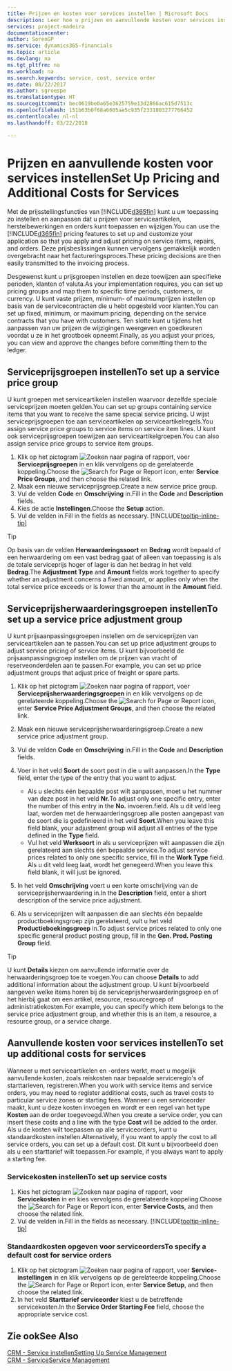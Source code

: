 ```yaml
---
title: Prijzen en kosten voor services instellen | Microsoft Docs
description: Leer hoe u prijzen en aanvullende kosten voor services instelt.
services: project-madeira
documentationcenter: 
author: SorenGP
ms.service: dynamics365-financials
ms.topic: article
ms.devlang: na
ms.tgt_pltfrm: na
ms.workload: na
ms.search.keywords: service, cost, service order
ms.date: 08/22/2017
ms.author: sgroespe
ms.translationtype: HT
ms.sourcegitcommit: bec0619be0a65e3625759e13d2866ac615d7513c
ms.openlocfilehash: 151b63b0f68a6605ae5c935f2331803277766452
ms.contentlocale: nl-nl
ms.lasthandoff: 03/22/2018

---
```


# <a name="set-up-pricing-and-additional-costs-for-services"></a><span data-ttu-id="3448f-103">Prijzen en aanvullende kosten voor services instellen</span><span class="sxs-lookup"><span data-stu-id="3448f-103">Set Up Pricing and Additional Costs for Services</span></span>
<span data-ttu-id="3448f-104">Met de prijsstellingsfuncties van [!INCLUDE[d365fin](includes/d365fin_md.md)] kunt u uw toepassing zo instellen en aanpassen dat u prijzen voor serviceartikelen, herstelbewerkingen en orders kunt toepassen en wijzigen.</span><span class="sxs-lookup"><span data-stu-id="3448f-104">You can use the [!INCLUDE[d365fin](includes/d365fin_md.md)] pricing features to set up and customize your application so that you apply and adjust pricing on service items, repairs, and orders.</span></span> <span data-ttu-id="3448f-105">Deze prijsbeslissingen kunnen vervolgens gemakkelijk worden overgebracht naar het factureringsproces.</span><span class="sxs-lookup"><span data-stu-id="3448f-105">These pricing decisions are then easily transmitted to the invoicing process.</span></span>  
  
<span data-ttu-id="3448f-106">Desgewenst kunt u prijsgroepen instellen en deze toewijzen aan specifieke perioden, klanten of valuta.</span><span class="sxs-lookup"><span data-stu-id="3448f-106">As your implementation requires, you can set up pricing groups and map them to specific time periods, customers, or currency.</span></span> <span data-ttu-id="3448f-107">U kunt vaste prijzen, minimum- of maximumprijzen instellen op basis van de servicecontracten die u hebt opgesteld voor klanten.</span><span class="sxs-lookup"><span data-stu-id="3448f-107">You can set up fixed, minimum, or maximum pricing, depending on the service contracts that you have with customers.</span></span> <span data-ttu-id="3448f-108">Ten slotte kunt u tijdens het aanpassen van uw prijzen de wijzigingen weergeven en goedkeuren voordat u ze in het grootboek opneemt.</span><span class="sxs-lookup"><span data-stu-id="3448f-108">Finally, as you adjust your prices, you can view and approve the changes before committing them to the ledger.</span></span>  

## <a name="to-set-up-a-service-price-group"></a><span data-ttu-id="3448f-109">Serviceprijsgroepen instellen</span><span class="sxs-lookup"><span data-stu-id="3448f-109">To set up a service price group</span></span>
<span data-ttu-id="3448f-110">U kunt groepen met serviceartikelen instellen waarvoor dezelfde speciale serviceprijzen moeten gelden.</span><span class="sxs-lookup"><span data-stu-id="3448f-110">You can set up groups containing service items that you want to receive the same special service pricing.</span></span> <span data-ttu-id="3448f-111">U wijst serviceprijsgroepen toe aan serviceartikelen op serviceartikelregels.</span><span class="sxs-lookup"><span data-stu-id="3448f-111">You assign service price groups to service items on service item lines.</span></span> <span data-ttu-id="3448f-112">U kunt ook serviceprijsgroepen toewijzen aan serviceartikelgroepen.</span><span class="sxs-lookup"><span data-stu-id="3448f-112">You can also assign service price groups to service item groups.</span></span>  

1. <span data-ttu-id="3448f-113">Klik op het pictogram ![Zoeken naar pagina of rapport](media/ui-search/search_small.png "pictogram Zoeken naar pagina of rapport"), voer **Serviceprijsgroepen** in en klik vervolgens op de gerelateerde koppeling.</span><span class="sxs-lookup"><span data-stu-id="3448f-113">Choose the ![Search for Page or Report](media/ui-search/search_small.png "Search for Page or Report icon") icon, enter **Service Price Groups**, and then choose the related link.</span></span>  
2. <span data-ttu-id="3448f-114">Maak een nieuwe serviceprijsgroep.</span><span class="sxs-lookup"><span data-stu-id="3448f-114">Create a new service price group.</span></span>  
3. <span data-ttu-id="3448f-115">Vul de velden **Code** en **Omschrijving** in.</span><span class="sxs-lookup"><span data-stu-id="3448f-115">Fill in the **Code** and **Description** fields.</span></span>  
4. <span data-ttu-id="3448f-116">Kies de actie **Instellingen**.</span><span class="sxs-lookup"><span data-stu-id="3448f-116">Choose the **Setup** action.</span></span>  
2. <span data-ttu-id="3448f-117">Vul de velden in.</span><span class="sxs-lookup"><span data-stu-id="3448f-117">Fill in the fields as necessary.</span></span> [!INCLUDE[tooltip-inline-tip](includes/tooltip-inline-tip_md.md)]  

 > [!Tip]
 > <span data-ttu-id="3448f-118">Op basis van de velden **Herwaarderingssoort** en **Bedrag** wordt bepaald of een herwaardering om een vast bedrag gaat of alleen van toepassing is als de totale serviceprijs hoger of lager is dan het bedrag in het veld **Bedrag**.</span><span class="sxs-lookup"><span data-stu-id="3448f-118">The **Adjustment Type** and **Amount** fields work together to specify whether an adjustment concerns a fixed amount, or applies only when the total service price exceeds or is lower than the amount in the **Amount** field.</span></span>  

## <a name="to-set-up-a-service-price-adjustment-group"></a><span data-ttu-id="3448f-119">Serviceprijsherwaarderingsgroepen instellen</span><span class="sxs-lookup"><span data-stu-id="3448f-119">To set up a service price adjustment group</span></span>  
<span data-ttu-id="3448f-120">U kunt prijsaanpassingsgroepen instellen om de serviceprijzen van serviceartikelen aan te passen.</span><span class="sxs-lookup"><span data-stu-id="3448f-120">You can set up price adjustment groups to adjust service pricing of service items.</span></span> <span data-ttu-id="3448f-121">U kunt bijvoorbeeld de prijsaanpassingsgroep instellen om de prijzen van vracht of reserveonderdelen aan te passen.</span><span class="sxs-lookup"><span data-stu-id="3448f-121">For example, you can set up price adjustment groups that adjust price of freight or spare parts.</span></span>  
  
1. <span data-ttu-id="3448f-122">Klik op het pictogram ![Zoeken naar pagina of rapport](media/ui-search/search_small.png "pictogram Zoeken naar pagina of rapport"), voer **Serviceprijsherwaarderingsgroepen** in en klik vervolgens op de gerelateerde koppeling.</span><span class="sxs-lookup"><span data-stu-id="3448f-122">Choose the ![Search for Page or Report](media/ui-search/search_small.png "Search for Page or Report icon") icon, enter **Service Price Adjustment Groups**, and then choose the related link.</span></span>  
2. <span data-ttu-id="3448f-123">Maak een nieuwe serviceprijsherwaarderingsgroep.</span><span class="sxs-lookup"><span data-stu-id="3448f-123">Create a new service price adjustment group.</span></span>  
3. <span data-ttu-id="3448f-124">Vul de velden **Code** en **Omschrijving** in.</span><span class="sxs-lookup"><span data-stu-id="3448f-124">Fill in the **Code** and **Description** fields.</span></span>  
4. <span data-ttu-id="3448f-125">Voer in het veld **Soort** de soort post in die u wilt aanpassen.</span><span class="sxs-lookup"><span data-stu-id="3448f-125">In the **Type** field, enter the type of the entry that you want to adjust.</span></span>  
  
    * <span data-ttu-id="3448f-126">Als u slechts één bepaalde post wilt aanpassen, moet u het nummer van deze post in het veld **Nr.**</span><span class="sxs-lookup"><span data-stu-id="3448f-126">To adjust only one specific entry, enter the number of this entry in the **No.**</span></span> <span data-ttu-id="3448f-127">invoeren.</span><span class="sxs-lookup"><span data-stu-id="3448f-127">field.</span></span> <span data-ttu-id="3448f-128">Als u dit veld leeg laat, worden met de herwaarderingsgroep alle posten aangepast van de soort die is gedefinieerd in het veld **Soort**.</span><span class="sxs-lookup"><span data-stu-id="3448f-128">When you leave this field blank, your adjustment group will adjust all entries of the type defined in the **Type** field.</span></span>  
    * <span data-ttu-id="3448f-129">Vul het veld **Werksoort** in als u serviceprijzen wilt aanpassen die zijn gerelateerd aan slechts één bepaalde service.</span><span class="sxs-lookup"><span data-stu-id="3448f-129">To adjust service prices related to only one specific service, fill in the **Work Type** field.</span></span> <span data-ttu-id="3448f-130">Als u dit veld leeg laat, wordt het genegeerd.</span><span class="sxs-lookup"><span data-stu-id="3448f-130">When you leave this field blank, it will just be ignored.</span></span>  
  
5. <span data-ttu-id="3448f-131">In het veld **Omschrijving** voert u een korte omschrijving van de serviceprijsherwaardering in.</span><span class="sxs-lookup"><span data-stu-id="3448f-131">In the **Description** field, enter a short description of the service price adjustment.</span></span>  
6. <span data-ttu-id="3448f-132">Als u serviceprijzen wilt aanpassen die aan slechts één bepaalde productboekingsgroep zijn gerelateerd, vult u het veld **Productieboekingsgroep** in.</span><span class="sxs-lookup"><span data-stu-id="3448f-132">To adjust service prices related to only one specific general product posting group, fill in the **Gen. Prod. Posting Group** field.</span></span>

> [!Tip]
> <span data-ttu-id="3448f-133">U kunt **Details** kiezen om aanvullende informatie over de herwaarderingsgroep toe te voegen.</span><span class="sxs-lookup"><span data-stu-id="3448f-133">You can choose **Details** to add additional information about the adjustment group.</span></span> <span data-ttu-id="3448f-134">U kunt bijvoorbeeld aangeven welke items horen bij de serviceprijsherwaarderingsgroep en of het hierbij gaat om een artikel, resource, resourcegroep of administratiekosten.</span><span class="sxs-lookup"><span data-stu-id="3448f-134">For example, you can specify which item belongs to the service price adjustment group, and whether this is an item, a resource, a resource group, or a service charge.</span></span>  

## <a name="to-set-up-additional-costs-for-services"></a><span data-ttu-id="3448f-135">Aanvullende kosten voor services instellen</span><span class="sxs-lookup"><span data-stu-id="3448f-135">To set up additional costs for services</span></span>
<span data-ttu-id="3448f-136">Wanneer u met serviceartikelen en -orders werkt, moet u mogelijk aanvullende kosten, zoals reiskosten naar bepaalde serviceregio's of starttarieven, registreren.</span><span class="sxs-lookup"><span data-stu-id="3448f-136">When you work with service items and service orders, you may need to register additional costs, such as travel costs to particular service zones or starting fees.</span></span> <span data-ttu-id="3448f-137">Wanneer u een serviceorder maakt, kunt u deze kosten invoegen en wordt er een regel van het type **Kosten** aan de order toegevoegd.</span><span class="sxs-lookup"><span data-stu-id="3448f-137">When you create a service order, you can insert these costs and a line with the type **Cost** will be added to the order.</span></span> <span data-ttu-id="3448f-138">Als u de kosten wilt toepassen op alle serviceorders, kunt u standaardkosten instellen.</span><span class="sxs-lookup"><span data-stu-id="3448f-138">Alternatively, if you want to apply the cost to all service orders, you can set up a default cost.</span></span> <span data-ttu-id="3448f-139">Dit kunt u bijvoorbeeld doen als u een starttarief wilt toepassen.</span><span class="sxs-lookup"><span data-stu-id="3448f-139">For example, if you always want to apply a starting fee.</span></span>
  
### <a name="to-set-up-service-costs"></a><span data-ttu-id="3448f-140">Servicekosten instellen</span><span class="sxs-lookup"><span data-stu-id="3448f-140">To set up service costs</span></span>
1. <span data-ttu-id="3448f-141">Kies het pictogram ![Zoeken naar pagina of rapport](media/ui-search/search_small.png "pictogram Zoeken naar pagina of rapport"), voer **Servicekosten** in en kies vervolgens de gerelateerde koppeling.</span><span class="sxs-lookup"><span data-stu-id="3448f-141">Choose the ![Search for Page or Report](media/ui-search/search_small.png "Search for Page or Report icon") icon, enter **Service Costs**, and then choose the related link.</span></span> 
2. <span data-ttu-id="3448f-142">Vul de velden in.</span><span class="sxs-lookup"><span data-stu-id="3448f-142">Fill in the fields as necessary.</span></span> [!INCLUDE[tooltip-inline-tip](includes/tooltip-inline-tip_md.md)]  

### <a name="to-specify-a-default-cost-for-service-orders"></a><span data-ttu-id="3448f-143">Standaardkosten opgeven voor serviceorders</span><span class="sxs-lookup"><span data-stu-id="3448f-143">To specify a default cost for service orders</span></span>
1. <span data-ttu-id="3448f-144">Klik op het pictogram ![Zoeken naar pagina of rapport](media/ui-search/search_small.png "pictogram Zoeken naar pagina of rapport"), voer **Service-instellingen** in en klik vervolgens op de gerelateerde koppeling.</span><span class="sxs-lookup"><span data-stu-id="3448f-144">Choose the ![Search for Page or Report](media/ui-search/search_small.png "Search for Page or Report icon") icon, enter **Service Setup**, and then choose the related link.</span></span> 
2. <span data-ttu-id="3448f-145">In het veld **Starttarief serviceorder** kiest u de betreffende servicekosten.</span><span class="sxs-lookup"><span data-stu-id="3448f-145">In the **Service Order Starting Fee** field, choose the appropriate service cost.</span></span>

## <a name="see-also"></a><span data-ttu-id="3448f-146">Zie ook</span><span class="sxs-lookup"><span data-stu-id="3448f-146">See Also</span></span>
[<span data-ttu-id="3448f-147">CRM - Service instellen</span><span class="sxs-lookup"><span data-stu-id="3448f-147">Setting Up Service Management</span></span>](service-setup-service.md)  
[<span data-ttu-id="3448f-148">CRM - Service</span><span class="sxs-lookup"><span data-stu-id="3448f-148">Service Management</span></span>](service-service.md)  


